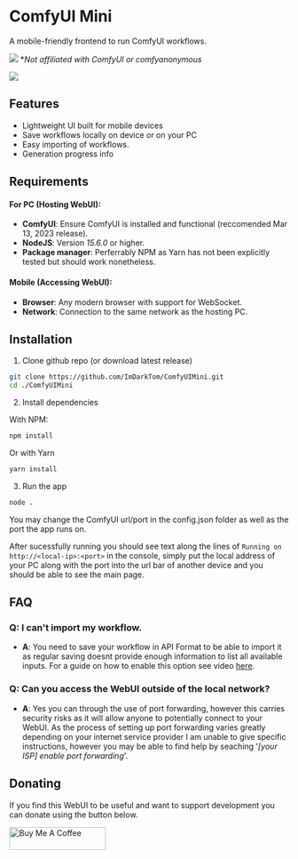 # ComfyUI Mini
A mobile-friendly frontend to run ComfyUI workflows.

![](https://repository-images.githubusercontent.com/681240572/8c2ca9fa-921d-4490-959d-669c543ace4c)
\**Not affiliated with ComfyUI or comfyanonymous*

![](https://github.com/user-attachments/assets/f5356183-6f82-45ed-acab-82b015e22496)
## Features
- Lightweight UI built for mobile devices
- Save workflows locally on device or on your PC
- Easy importing of workflows.
- Generation progress info
## Requirements
#### For PC (Hosting WebUI):
- **ComfyUI**: Ensure ComfyUI is installed and functional (reccomended Mar 13, 2023 release).
- **NodeJS**: Version *15.6.0* or higher.
- **Package manager**: Perferrably NPM as Yarn has not been explicitly tested but should work nonetheless.
#### Mobile (Accessing WebUI):
- **Browser**: Any modern browser with support for WebSocket.
- **Network**: Connection to the same network as the hosting PC.
## Installation

1. Clone github repo (or download latest release)

```bash
git clone https://github.com/ImDarkTom/ComfyUIMini.git
cd ./ComfyUIMini
```

2. Install dependencies

With NPM:
```bash
npm install
```
Or with Yarn
```bash
yarn install
```

3. Run the app

```bash
node .
```

You may change the ComfyUI url/port in the config.json folder as well as the port the app runs on.

After sucessfully running you should see text along the lines of `Running on http://<local-ip>:<port>` in the console, simply put the local address of your PC along with the port into the url bar of another device and you should be able to see the main page.

## FAQ
### **Q**: I can't import my workflow.

- **A**: You need to save your workflow in API Format to be able to import it as regular saving doesnt provide enough information to list all available inputs. For a guide on how to enable this option see video [here](https://imgur.com/a/YsZQu83).

### **Q**: Can you access the WebUI outside of the local network?

- **A**: Yes you can through the use of port forwarding, however this carries security risks as it will allow anyone to potentially connect to your WebUI. As the process of setting up port forwarding varies greatly depending on your internet service provider I am unable to give specific instructions, however you may be able to find help by seaching '*[your ISP] enable port forwarding*'.

## Donating
If you find this WebUI to be useful and want to support development you can donate using the button below.

<a href="https://www.buymeacoffee.com/ImDarkTom" target="_blank"><img src="https://cdn.buymeacoffee.com/buttons/default-yellow.png" alt="Buy Me A Coffee" height="41" width="174"></a>
